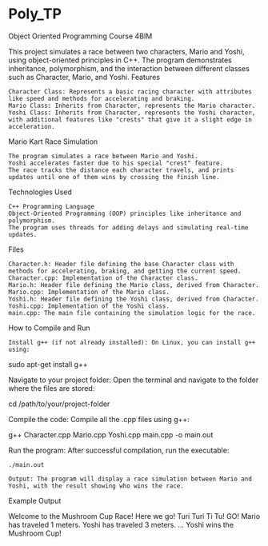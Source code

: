 # Poly_TP
Object Oriented Programming Course 4BIM

This project simulates a race between two characters, Mario and Yoshi, using object-oriented principles in C++. The program demonstrates inheritance, polymorphism, and the interaction between different classes such as Character, Mario, and Yoshi.
Features

    Character Class: Represents a basic racing character with attributes like speed and methods for accelerating and braking.
    Mario Class: Inherits from Character, represents the Mario character.
    Yoshi Class: Inherits from Character, represents the Yoshi character, with additional features like "crests" that give it a slight edge in acceleration.

Mario Kart Race Simulation

    The program simulates a race between Mario and Yoshi.
    Yoshi accelerates faster due to his special "crest" feature.
    The race tracks the distance each character travels, and prints updates until one of them wins by crossing the finish line.

Technologies Used

    C++ Programming Language
    Object-Oriented Programming (OOP) principles like inheritance and polymorphism.
    The program uses threads for adding delays and simulating real-time updates.

Files

    Character.h: Header file defining the base Character class with methods for accelerating, braking, and getting the current speed.
    Character.cpp: Implementation of the Character class.
    Mario.h: Header file defining the Mario class, derived from Character.
    Mario.cpp: Implementation of the Mario class.
    Yoshi.h: Header file defining the Yoshi class, derived from Character.
    Yoshi.cpp: Implementation of the Yoshi class.
    main.cpp: The main file containing the simulation logic for the race.

How to Compile and Run

    Install g++ (if not already installed): On Linux, you can install g++ using:

sudo apt-get install g++

Navigate to your project folder: Open the terminal and navigate to the folder where the files are stored:

cd /path/to/your/project-folder

Compile the code: Compile all the .cpp files using g++:

g++ Character.cpp Mario.cpp Yoshi.cpp main.cpp -o main.out

Run the program: After successful compilation, run the executable:

    ./main.out

    Output: The program will display a race simulation between Mario and Yoshi, with the result showing who wins the race.

Example Output

Welcome to the Mushroom Cup Race!
Here we go!
Turi Turi Ti Tu!
GO!
Mario has traveled 1 meters.
Yoshi has traveled 3 meters.
...
Yoshi wins the Mushroom Cup!
